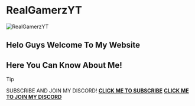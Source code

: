 # RealGamerzYT
![RealGamerzYT](https://github.com/RealGamerzYT7/RealGamerzYT7.github.io/assets/103527065/116017f4-2040-46da-a6c4-7787aca5db62)
## Helo Guys Welcome To My Website
## Here You Can Know About Me!

> [!TIP]
> SUBSCRIBE AND JOIN MY DISCORD!
> **[CLICK ME TO SUBSCRIBE](https://youtube.com/@RealGamerzYT
)**
> **[CLICK ME TO JOIN MY DISCORD](https://discord.com/invite/9q8DNeTbJd)**
